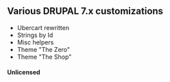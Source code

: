## Various DRUPAL 7.x customizations

- Ubercart rewritten
- Strings by Id
- Misc helpers
- Theme "The Zero"
- Theme "The Shop"

#### Unlicensed

